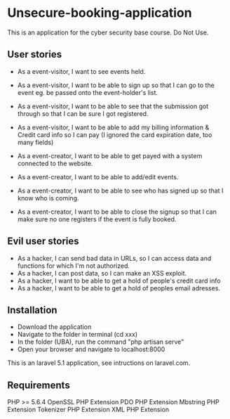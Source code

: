 # Unsecure-booking-application

This is an application for the cyber security base course. Do Not Use.

## User stories
- As a event-visitor, I want to see events held.
- As a event-visitor, I want to be able to sign up so that I can go to the event eg. be passed onto the event-holder's list.
- As a event-visitor, I want to be able to see that the submission got through so that I can be sure I got registered.
- As a event-visitor, I want to be able to add my billing information & Credit card info so I can pay (I ignored the card expiration date, too many fields)


- As a event-creator, I want to be able to get payed with a system connected to the website.
- As a event-creator, I want to be able to add/edit events.
- As a event-creator, I want to be able to see who has signed up so that I know who is coming.
- As a event-creator, I want to be able to close the signup so that I can make sure no one registers if the event is fully booked.

## Evil user stories
- As a hacker, I can send bad data in URLs, so I can access data and functions for which I'm not authorized.
- As a hacker, I can post data, so I can make an XSS exploit.
- As a hacker, I want to be able to get a hold of people's credit card info
- As a hacker, I want to be able to get a hold of peoples email adresses.

## Installation
- Download the application
- Navigate to the folder in terminal (cd xxx)
- In the folder (UBA), run the command "php artisan serve"
- Open your browser and navigate to localhost:8000


This is an laravel 5.1 application, see intructions on laravel.com.

## Requirements
PHP >= 5.6.4
OpenSSL PHP Extension
PDO PHP Extension
Mbstring PHP Extension
Tokenizer PHP Extension
XML PHP Extension